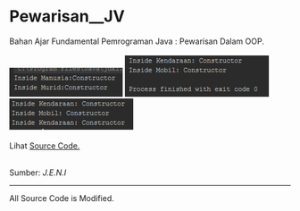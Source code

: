 # Pewarisan__JV
Bahan Ajar Fundamental Pemrograman Java : Pewarisan Dalam OOP.<br><br>
<img src="https://github.com/RizkyKhapidsyah/Pewarisan__JV/blob/master/rslts/001.PNG">
<img src="https://github.com/RizkyKhapidsyah/Pewarisan__JV/blob/master/rslts/002.PNG">
<img src="https://github.com/RizkyKhapidsyah/Pewarisan__JV/blob/master/rslts/003.PNG"><br><br>
Lihat <a href="https://github.com/RizkyKhapidsyah/Pewarisan__JV/tree/master/src">Source Code.</a><br><br>


Sumber: <i>J.E.N.I</i><br>

-----
All Source Code is Modified.

